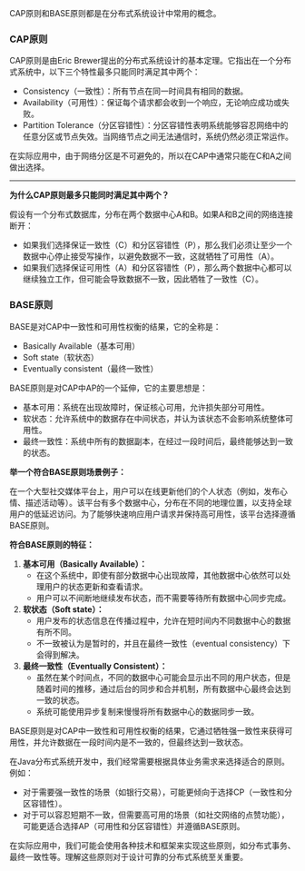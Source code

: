 CAP原则和BASE原则都是在分布式系统设计中常用的概念。

### CAP原则

CAP原则是由Eric Brewer提出的分布式系统设计的基本定理。它指出在一个分布式系统中，以下三个特性最多只能同时满足其中两个：

+ Consistency（一致性）：所有节点在同一时间具有相同的数据。
+ Availability（可用性）：保证每个请求都会收到一个响应，无论响应成功或失败。
+ Partition Tolerance（分区容错性）：分区容错性表明系统能够容忍网络中的任意分区或节点失效。当网络节点之间无法通信时，系统仍然必须正常运作。

在实际应用中，由于网络分区是不可避免的，所以在CAP中通常只能在C和A之间做出选择。

****

**为什么CAP原则最多只能同时满足其中两个？**

假设有一个分布式数据库，分布在两个数据中心A和B。如果A和B之间的网络连接断开：

+ 如果我们选择保证一致性（C）和分区容错性（P），那么我们必须让至少一个数据中心停止接受写操作，以避免数据不一致，这就牺牲了可用性（A）。
+ 如果我们选择保证可用性（A）和分区容错性（P），那么两个数据中心都可以继续独立工作，但可能会导致数据不一致，因此牺牲了一致性（C）。

### BASE原则

BASE是对CAP中一致性和可用性权衡的结果，它的全称是：

+ Basically Available（基本可用）
+ Soft state（软状态）
+ Eventually consistent（最终一致性）

BASE原则是对CAP中AP的一个延伸，它的主要思想是：

+ 基本可用：系统在出现故障时，保证核心可用，允许损失部分可用性。
+ 软状态：允许系统中的数据存在中间状态，并认为该状态不会影响系统整体可用性。
+ 最终一致性：系统中所有的数据副本，在经过一段时间后，最终能够达到一致的状态。

**举一个符合BASE原则场景例子：**

在一个大型社交媒体平台上，用户可以在线更新他们的个人状态（例如，发布心情、描述活动等）。该平台有多个数据中心，分布在不同的地理位置，以支持全球用户的低延迟访问。为了能够快速响应用户请求并保持高可用性，该平台选择遵循BASE原则。

**符合BASE原则的特征：**

1. **基本可用（Basically Available）：**
    + 在这个系统中，即使有部分数据中心出现故障，其他数据中心依然可以处理用户的状态更新和查看请求。
    + 用户可以不间断地继续发布状态，而不需要等待所有数据中心同步完成。
2. **软状态（Soft state）：**
    + 用户发布的状态信息在传播过程中，允许在短时间内不同数据中心的数据有所不同。
    + 不一致被认为是暂时的，并且在最终一致性（eventual consistency）下会得到解决。
3. **最终一致性（Eventually Consistent）：**
    + 虽然在某个时间点，不同的数据中心可能会显示出不同的用户状态，但是随着时间的推移，通过后台的同步和合并机制，所有数据中心最终会达到一致的状态。
    + 系统可能使用异步复制来慢慢将所有数据中心的数据同步一致。

BASE原则是对CAP中一致性和可用性权衡的结果，它通过牺牲强一致性来获得可用性，并允许数据在一段时间内是不一致的，但最终达到一致状态。

在Java分布式系统开发中，我们经常需要根据具体业务需求来选择适合的原则。例如：

+ 对于需要强一致性的场景（如银行交易），可能更倾向于选择CP（一致性和分区容错性）。
+ 对于可以容忍短期不一致，但需要高可用的场景（如社交网络的点赞功能），可能更适合选择AP（可用性和分区容错性）并遵循BASE原则。

在实际应用中，我们可能会使用各种技术和框架来实现这些原则，如分布式事务、最终一致性等。理解这些原则对于设计可靠的分布式系统至关重要。
